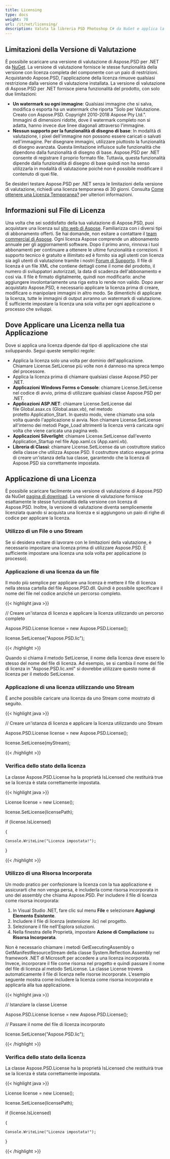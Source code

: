 ```yaml
---
title: Licensing
type: docs
weight: 70
url: /it/net/licensing/
description: Valuta la libreria PSD Photoshop C# da NuGet e applica la licenza utilizzando un file o uno stream per rimuovere eventuali restrizioni dalla versione di valutazione installata.
---
```


## **Limitazioni della Versione di Valutazione**
È possibile scaricare una versione di valutazione di Aspose.PSD per .NET da [NuGet](https://www.nuget.org/packages/Aspose.psd/). La versione di valutazione fornisce le stesse funzionalità della versione con licenza completa del componente con un paio di restrizioni. Acquistando Aspose.PSD, l'applicazione della licenza rimuove qualsiasi restrizione dalla versione di valutazione installata. La versione di valutazione di Aspose.PSD per .NET fornisce piena funzionalità del prodotto, con solo due limitazioni:

- **Un watermark su ogni immagine**: Qualsiasi immagine che si salva, modifica o esporta ha un watermark che riporta "Solo per Valutazione. Creato con Aspose.PSD. Copyright 2010-2018 Aspose Pty Ltd.". Immagini di dimensioni ridotte, dove il watermark completo non si adatta, hanno invece due linee diagonali attraverso l'immagine.
- **Nessun supporto per la funzionalità di disegno di base**: In modalità di valutazione, i pixel dell'immagine non possono essere caricati o salvati nell'immagine. Per disegnare immagini, utilizzare piuttosto la funzionalità di disegno avanzata. Questa limitazione influisce sulle funzionalità che dipendono dalla funzionalità di disegno di base. Aspose.PSD per .NET consente di registrare il proprio formato file. Tuttavia, questa funzionalità dipende dalla funzionalità di disegno di base quindi non ha senso utilizzarla in modalità di valutazione poiché non è possibile modificare il contenuto di quei file.

Se desideri testare Aspose.PSD per .NET senza le limitazioni della versione di valutazione, richiedi una licenza temporanea di 30 giorni. Consulta [Come ottenere una Licenza Temporanea?](https://purchase.aspose.com/temporary-license) per ulteriori informazioni.
## **Informazioni sul File di Licenza**
Una volta che sei soddisfatto della tua valutazione di Aspose.PSD, puoi acquistare una licenza sul [sito web di Aspose](https://purchase.aspose.com/default.aspx). Familiarizza con i diversi tipi di abbonamento offerti. Se hai domande, non esitare a contattare il [team commercial di Aspose](https://company.aspose.com/contact). Ogni licenza Aspose comprende un abbonamento annuale per gli aggiornamenti software. Dopo il primo anno, rinnova i tuoi abbonamenti per continuare a ottenere le ultime funzionalità e correzioni. Il supporto tecnico è gratuito e illimitato ed è fornito sia agli utenti con licenza sia agli utenti di valutazione tramite i nostri [Forum di Supporto](https://forum.aspose.com/). Il file di licenza è un file XML che contiene dettagli come il nome del prodotto, il numero di sviluppatori autorizzati, la data di scadenza dell'abbonamento e così via. Il file è firmato digitalmente, quindi non modificarlo: anche aggiungere involontariamente una riga extra lo rende non valido. Dopo aver acquistato Aspose.PSD, è necessario applicare la licenza prima di creare, modificare o manipolare immagini in altro modo. Se dimentichi di applicare la licenza, tutte le immagini di output avranno un watermark di valutazione. È sufficiente impostare la licenza una sola volta per ogni applicazione o processo che sviluppi.
## **Dove Applicare una Licenza nella tua Applicazione**
Dove si applica una licenza dipende dal tipo di applicazione che stai sviluppando. Segui queste semplici regole:

- Applica la licenza solo una volta per dominio dell'applicazione. Chiamare License.SetLicense più volte non è dannoso ma spreca tempo del processore.
- Applica la licenza prima di chiamare qualsiasi classe Aspose.PSD per .NET.
- **Applicazioni Windows Forms o Console**: chiamare License.SetLicense nel codice di avvio, prima di utilizzare qualsiasi classe Aspose.PSD per .NET.
- **Applicazioni ASP.NET**: chiamare License.SetLicense dal file Global.asax.cs (Global.asax.vb), nel metodo protetto Application_Start. In questo modo, viene chiamato una sola volta quando l'applicazione si avvia. Non chiamare License.SetLicense all'interno dei metodi Page_Load altrimenti la licenza verrà caricata ogni volta che viene caricata una pagina web.
- **Applicazioni Silverlight**: chiamare License.SetLicense dall'evento Application_Startup nel file App.xaml.cs (App.xaml.vb).
- **Libreria di Classi**: chiamare License.SetLicense da un costruttore statico della classe che utilizza Aspose.PSD. Il costruttore statico esegue prima di creare un'istanza della tua classe, garantendo che la licenza di Aspose.PSD sia correttamente impostata.
## **Applicazione di una Licenza**
È possibile scaricare facilmente una versione di valutazione di Aspose.PSD da NuGet [pagina di download](https://www.nuget.org/packages/Aspose.psd/). La versione di valutazione fornisce esattamente le stesse funzionalità della versione con licenza di Aspose.PSD. Inoltre, la versione di valutazione diventa semplicemente licenziata quando si acquista una licenza e si aggiungono un paio di righe di codice per applicare la licenza.
### **Utilizzo di un File o uno Stream**
Se si desidera evitare di lavorare con le limitazioni della valutazione, è necessario impostare una licenza prima di utilizzare Aspose.PSD. È sufficiente impostare una licenza una sola volta per applicazione (o processo).
### **Applicazione di una licenza da un file**
Il modo più semplice per applicare una licenza è mettere il file di licenza nella stessa cartella del file Aspose.PSD.dll. Quindi è possibile specificare il nome del file nel codice anziché un percorso completo.



{{< highlight java >}}

 // Creare un'istanza di licenza e applicare la licenza utilizzando un percorso completo

Aspose.PSD.License license = new Aspose.PSD.License();

license.SetLicense("Aspose.PSD.lic");



{{< /highlight >}}



Quando si chiama il metodo SetLicense, il nome della licenza deve essere lo stesso del nome del file di licenza. Ad esempio, se si cambia il nome del file di licenza in "Aspose.PSD.lic.xml" si dovrebbe utilizzare questo nome di licenza per il metodo SetLicense.
### **Applicazione di una licenza utilizzando uno Stream**
È anche possibile caricare una licenza da uno Stream come mostrato di seguito.



{{< highlight java >}}



// Creare un'istanza di licenza e applicare la licenza utilizzando uno Stream

Aspose.PSD.License license = new Aspose.PSD.License();

license.SetLicense(myStream);



{{< /highlight >}}
### **Verifica dello stato della licenza**
La classe Aspose.PSD.License ha la proprietà IsLicensed che restituirà true se la licenza è stata correttamente impostata.



{{< highlight java >}}

 License license = new License();

license.SetLicense(licensePath);

if (license.IsLicensed)

{

    Console.WriteLine("Licenza impostata!");

}

{{< /highlight >}}
### **Utilizzo di una Risorsa Incorporata**
Un modo pratico per confezionare la licenza con la tua applicazione e assicurarti che non venga persa, è includerla come risorsa incorporata in uno dei assembly che chiama Aspose.PSD. Per includere il file di licenza come risorsa incorporata:

1. In Visual Studio .NET, fare clic sul menu **File** e selezionare **Aggiungi Elemento Esistente**.
1. Includere il file di licenza (estensione .lic) nel progetto.
1. Selezionare il file nell'Esplora soluzioni.
1. Nella finestra delle Proprietà, impostare **Azione di Compilazione** su **Risorsa Incorporata**.

Non è necessario chiamare i metodi GetExecutingAssembly o GetManifestResourceStream della classe System.Reflection.Assembly nel framework .NET di Microsoft per accedere a una licenza incorporata. Invece, incorporare il file come risorsa nel progetto e quindi passare il nome del file di licenza al metodo SetLicense. La classe License troverà automaticamente il file di licenza nelle risorse incorporate. L'esempio seguente mostra come includere la licenza come risorsa incorporata e applicarla alla tua applicazione.



{{< highlight java >}}

 // Istanziare la classe License

Aspose.PSD.License license = new Aspose.PSD.License();



// Passare il nome del file di licenza incorporato

license.SetLicense("Aspose.PSD.lic");

{{< /highlight >}}
### **Verifica dello stato della licenza**
La classe Aspose.PSD.License ha la proprietà IsLicensed che restituirà true se la licenza è stata correttamente impostata.



{{< highlight java >}}

 License license = new License();

license.SetLicense(licensePath);

if (license.IsLicensed)

{

    Console.WriteLine("Licenza impostata!");

}

{{< /highlight >}}
